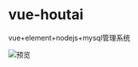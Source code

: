 # vue-houtai
vue+element+nodejs+mysql管理系统


![预览](https://github.com/Cystandout/vue-houtai/blob/master/Animation.gif)
